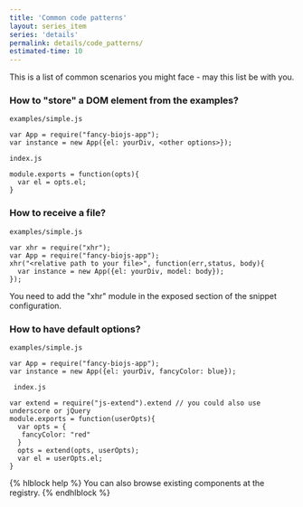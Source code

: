 ```yaml
---
title: 'Common code patterns'
layout: series_item
series: 'details'
permalink: details/code_patterns/
estimated-time: 10
---
```


This is a list of common scenarios you might face - may this list be with you.

### How to "store" a DOM element from the examples?

`examples/simple.js`

~~~
var App = require("fancy-biojs-app");
var instance = new App({el: yourDiv, <other options>});
~~~

`index.js`

~~~
module.exports = function(opts){
  var el = opts.el;
}
~~~

### How to receive a file?

`examples/simple.js`

~~~
var xhr = require("xhr");
var App = require("fancy-biojs-app");
xhr("<relative path to your file>", function(err,status, body){
  var instance = new App({el: yourDiv, model: body});
});
~~~

You need to add the "xhr" module in the exposed section of the snippet configuration.

### How to have default options?

`examples/simple.js`

~~~
var App = require("fancy-biojs-app");
var instance = new App({el: yourDiv, fancyColor: blue});
~~~

` index.js`

~~~
var extend = require("js-extend").extend // you could also use underscore or jQuery
module.exports = function(userOpts){
  var opts = {
   fancyColor: "red"
  }
  opts = extend(opts, userOpts);
  var el = userOpts.el;
}
~~~

{% hlblock help %}
You can also browse existing components at the registry.
{% endhlblock %}
